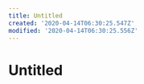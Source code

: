 ```yaml
---
title: Untitled
created: '2020-04-14T06:30:25.547Z'
modified: '2020-04-14T06:30:25.556Z'
---
```


# Untitled
